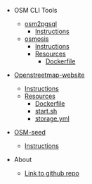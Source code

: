 <!-- docs/_sidebar.md -->

* OSM CLI Tools
  * [osm2pgsql](/osm2pgsql/README.md)
    * [Instructions](/osm2pgsql/README.md)
  * [osmosis](/osmosis/README.md)
    * [Instructions](/osmosis/README.md)
    * [Resources](https://github.com/MapColonies/osm-depolyment-stack/tree/master/osmosis)
      * [Dockerfile](https://github.com/MapColonies/osm-depolyment-stack/blob/master/osmosis/Dockerfile)
* [Openstreetmap-website](/openstreetmap-website/README.md)
  * [Instructions](/openstreetmap-website/README.md)
  * [Resources](https://github.com/MapColonies/osm-depolyment-stack/tree/master/openstreetmap-website)
    * [Dockerfile]([/openstreetmap-website](https://github.com/MapColonies/osm-depolyment-stack/tree/master/openstreetmap-website)/Dockerfile)
    * [start.sh](https://github.com/MapColonies/osm-depolyment-stack/tree/master/openstreetmap-website/start.sh)
    * [storage.yml](https://github.com/MapColonies/osm-depolyment-stack/tree/master/openstreetmap-website/config/storage.yml)
* [OSM-seed](/osm-seed/README.md)
  * [Instructions](/osm-seed/README.md)

* About
  * [Link to github repo](https://github.com/MapColonies/osm-depolyment-stack)
